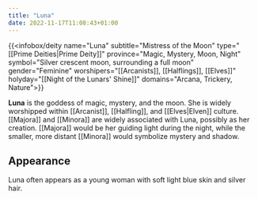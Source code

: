 ```yaml
---
title: "Luna"
date: 2022-11-17T11:08:43+01:00
---
```


{{<infobox/deity name="Luna"
subtitle="Mistress of the Moon"
type="[[Prime Deities|Prime Deity]]"
province="Magic, Mystery, Moon, Night"
symbol="Silver crescent moon, surrounding a full moon"
gender="Feminine"
worshipers="[[Arcanists]], [[Halflings]], [[Elves]]"
holyday="[[Night of the Lunars' Shine]]"
domains="Arcana, Trickery, Nature">}}

**Luna** is the goddess of magic, mystery, and the moon. She is widely worshipped within [[Arcanist]], [[Halfling]], and [[Elves|Elven]] culture. [[Majora]] and [[Minora]] are widely associated with Luna, possibly as her creation. [[Majora]] would be her guiding light during the night, while the smaller, more distant [[Minora]] would symbolize mystery and shadow.

## Appearance

Luna often appears as a young woman with soft light blue skin and silver hair.

